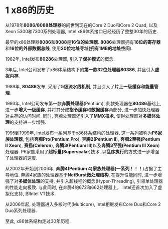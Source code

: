# 1 x86的历史

从1978年**8086/8088处理器**的问世到现在的Core 2 Duo和Core 2 Quad, 以及Xeon 5300和7300系列处理器, Intel x86体系接口已经经历了整整30年的历史.

最早的x86处理器**8086**和**8088**是**16位的处理器**. **8086**处理器拥有**16位的寄存器**和**16位的外部数据总线**, 使用**20位地址寻址(拥有1MB的地址空间**). 

1982年, Intel发布**80286**处理器, 引入了**保护模式**的概念. 

3年后, Intel公司发布了x86体系结构下的**第一款32位处理器80386**, 并且引入**虚拟内存**. 

1989年, **80486**发布, 采用了**5级流水线机制**, 并且引入了**片上一级缓存和能量管理**. 

1993年, Intel公司发布第一款**奔腾处理器**(Pentium), 此款处理器在**80486**基础上, 进一步**增大一级缓存**, 并将其分成**指令缓存**和**数据缓存**两部分, 进一步加快处理器对主存的访问时间. 同时, 奔腾处理器还引入了**MMX技术**, 使得处理器对**多媒体处理**的支持进一步增强. 

1995到1999年, Intel发布一系列基于x86体系结构的处理器, 这一系列被称为**P6家族处理器**, 包括**奔腾Pro(Pentium Pro**), **奔腾2(Pentium Ⅱ**), **奔腾2至强(Pentium Ⅱ Xeon**), **赛扬(Celeron**), **奔腾3(Pentium Ⅲ**)以及**奔腾3至强(Pentium Ⅲ Xeon**)处理器. P6家族采用了**超标量(Superscalar**)技术, 以**乱序执行**的方式进一步增强了处理器的速度. 

从2002年开始到2006年, **奔腾4(Pentium 4)家族处理器(一系列！！！**)占据了主导地位. 奔腾4家族的处理器基于**NetBurst微处理结构**, 在提升性能同时, 进一步增强了对**多媒体处理**的支持, 并引入超线程的概念(Hyper\-Threading), 引领单处理器的性能走向极致. 与此同时, 在奔腾4的672和662处理器上， Intel还首次加入了虚拟化支持, 即Intel VT技术.

从2006年起, 处理器进入多核时代(Multicore), Intel相继发布Core Duo和Core 2 Duo系列处理器.

至此, x86体系结构走过30年历程.